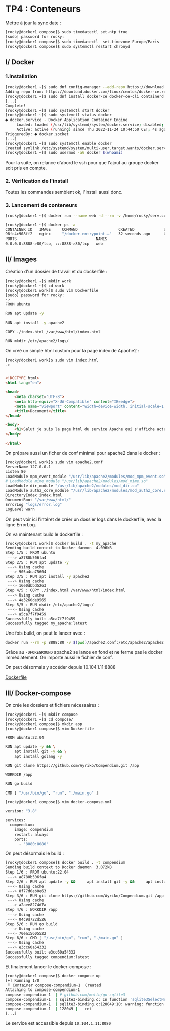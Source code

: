 # TP4 : Conteneurs

Mettre à jour la sync date :
```bash
[rocky@docker1 compose]$ sudo timedatectl set-ntp true
[sudo] password for rocky:
[rocky@docker1 compose]$ sudo timedatectl  set-timezone Europe/Paris
[rocky@docker1 compose]$ sudo systemctl restart chronyd
```

## I/ Docker

### 1.Installation

```bash
[rocky@docker1 ~]$ sudo dnf config-manager --add-repo https://download.docker.com/linux/centos/docker-ce.repo
Adding repo from: https://download.docker.com/linux/centos/docker-ce.repo
[rocky@docker1 ~]$ sudo dnf install docker-ce docker-ce-cli containerd.io
[...]
Complete!
[rocky@docker1 ~]$ sudo systemctl start docker
[rocky@docker1 ~]$ sudo systemctl status docker
● docker.service - Docker Application Container Engine
     Loaded: loaded (/usr/lib/systemd/system/docker.service; disabled; vendor preset: disabled)
     Active: active (running) since Thu 2022-11-24 10:44:50 CET; 4s ago
TriggeredBy: ● docker.socket
[...]
[rocky@docker1 ~]$ sudo systemctl enable docker
Created symlink /etc/systemd/system/multi-user.target.wants/docker.service → /usr/lib/systemd/system/docker.service.
[rocky@docker1 ~]$ sudo usermod -aG docker $(whoami)
```

Pour la suite, on relance d'abord le ssh pour que l'ajout au groupe docker soit pris en compte.

### 2. Vérification de l'install

Toutes les commandes semblent ok, l'install aussi donc.

### 3. Lancement de conteneurs

```bash
[rocky@docker1 ~]$ docker run --name web -d --rm -v /home/rocky/serv.conf:/etc/nginx/conf.d/serv.conf -v /home/rocky/index.html:/usr/share/nginx/html/index.html -p 8888:80 --cpus="1" -m 500m nginx 
```
```bash
[rocky@docker1 ~]$ docker ps -a
CONTAINER ID   IMAGE     COMMAND                  CREATED             STATUS                           
98fc4c908ff2   nginx     "/docker-entrypoint.…"   32 seconds ago      Up 31 seconds                  
PORTS                                   NAMES  
0.0.0.0:8888->80/tcp, :::8888->80/tcp   web
```

## II/ Images

Création d'un dossier de travail et du dockerfile :
```bash
[rocky@docker1 ~]$ mkdir work
[rocky@docker1 ~]$ cd work
[rocky@docker1 work]$ sudo vim Dockerfile
[sudo] password for rocky:
-> 
FROM ubuntu

RUN apt update -y

RUN apt install -y apache2

COPY ./index.html /var/www/html/index.html

RUN mkdir /etc/apache2/logs/

```
On créé un simple html custom pour la page index de Apache2 :
```bash
[rocky@docker1 work]$ sudo vim index.html
-> 
```
```html

<!DOCTYPE html>
<html lang="en">

<head>
    <meta charset="UTF-8">
    <meta http-equiv="X-UA-Compatible" content="IE=edge">
    <meta name="viewport" content="width=device-width, initial-scale=1.0">
    <title>Document</title>
</head>

<body>
    <h1>Salut je suis la page html du service Apache qui s'affiche actuellement</h1>
</body>

</html>
```

On prépare aussi un ficher de conf minimal pour apache2 dans le docker :

```bash
[rocky@docker1 work]$ sudo vim apache2.conf
ServerName 127.0.0.1
Listen 80
LoadModule mpm_event_module "/usr/lib/apache2/modules/mod_mpm_event.so"
# LoadModule mime_module "/usr/lib/apache2/modules/mod_mime.so"
LoadModule dir_module "/usr/lib/apache2/modules/mod_dir.so"
LoadModule authz_core_module "/usr/lib/apache2/modules/mod_authz_core.so"
DirectoryIndex index.html
DocumentRoot "/var/www/html/"
ErrorLog "logs/error.log"
LogLevel warn
```
On peut voir ici l'intéret de créer un dossier logs dans le dockerfile, avec la ligne ErrorLog.

On va maintenant build le dockerfile :
```bash
[rocky@docker1 work]$ docker build . -t my_apache
Sending build context to Docker daemon  4.096kB
Step 1/5 : FROM ubuntu
 ---> a8780b506fa4
Step 2/5 : RUN apt update -y
 ---> Using cache
 ---> 905a4ca75604
Step 3/5 : RUN apt install -y apache2
 ---> Using cache
 ---> 16e0dbbd5263
Step 4/5 : COPY ./index.html /var/www/html/index.html
 ---> Using cache
 ---> 4e3260de9565
Step 5/5 : RUN mkdir /etc/apache2/logs/
 ---> Using cache
 ---> a5ca7f7f9459
Successfully built a5ca7f7f9459
Successfully tagged my_apache:latest
```


Une fois build, on peut le lancer avec :
```bash
docker run --rm -p 8888:80 -v $(pwd)/apache2.conf:/etc/apache2/apache2.conf my_apache apache2 -DFOREGROUND
```
Grâce au `-DFOREGROUND` apache2 se lance en fond et ne ferme pas le docker immédiatement.
On importe aussi le fichier de conf.

On peut désormais y accéder depuis 10.104.1.11:8888


[Dockerfile](files/Dockerfile)

## III/ Docker-compose

On crée les dossiers et fichiers nécessaires :

```bash
[rocky@docker1 ~]$ mkdir compose
[rocky@docker1 ~]$ cd compose/
[rocky@docker1 compose]$ mkdir app
[rocky@docker1 compose]$ vim Dockerfile
```
```bash
FROM ubuntu:22.04

RUN apt update -y && \
    apt install git -y && \
    apt install golang -y

RUN git clone https://github.com/Ayriko/Compendium.git /app

WORKDIR /app

RUN go build

CMD [ "/usr/bin/go", "run", "./main.go" ]
```
```bash
[rocky@docker1 compose]$ vim docker-compose.yml
```
```bash
version: "3.8"

services:
  compendium:
    image: compendium
    restart: always
    ports:
      - '8080:8080'
```

On peut désormais le build :

```bash
[rocky@docker1 compose]$ docker build . -t compendium
Sending build context to Docker daemon  3.072kB
Step 1/6 : FROM ubuntu:22.04
 ---> a8780b506fa4
Step 2/6 : RUN apt update -y &&     apt install git -y &&     apt install golang -y
 ---> Using cache
 ---> 8f77d0eb0e63
Step 3/6 : RUN git clone https://github.com/Ayriko/Compendium.git /app
 ---> Using cache
 ---> a2aee8274d7a
Step 4/6 : WORKDIR /app
 ---> Using cache
 ---> 04c9d722d526
Step 5/6 : RUN go build
 ---> Using cache
 ---> 70ea15605522
Step 6/6 : CMD [ "/usr/bin/go", "run", "./main.go" ]
 ---> Using cache
 ---> e3cc60a54332
Successfully built e3cc60a54332
Successfully tagged compendium:latest
```

Et finalement lancer le docker-compose :

```bash
[rocky@docker1 compose]$ docker compose up
[+] Running 1/0
 ⠿ Container compose-compendium-1  Created                                                       0.0s
Attaching to compose-compendium-1
compose-compendium-1  | # github.com/mattn/go-sqlite3
compose-compendium-1  | sqlite3-binding.c: In function 'sqlite3SelectNew':
compose-compendium-1  | sqlite3-binding.c:128049:10: warning: function may return address of local variable [-Wreturn-local-addr]
compose-compendium-1  | 128049 |   ret
[...]
```

Le service est accessible depuis `10.104.1.11:8080`
